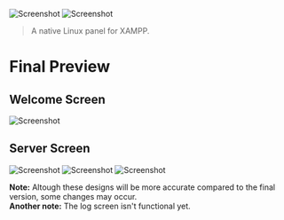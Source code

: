 ![Screenshot](https://github.com/JeysonFlores/setaPanel/blob/main/rep-resources/seta_banner.png) ![Screenshot](https://github.com/JeysonFlores/setaPanel/blob/main/rep-resources/seta_logo.png)

> A native Linux panel for XAMPP.

# Final Preview
<h2> Welcome Screen </h2>

![Screenshot](https://github.com/JeysonFlores/setaPanel/blob/main/rep-resources/Final_Welcome.png)

<h2> Server Screen </h2>

![Screenshot](https://github.com/JeysonFlores/setaPanel/blob/main/rep-resources/Final_Servers_1.png)
![Screenshot](https://github.com/JeysonFlores/setaPanel/blob/main/rep-resources/Final_Servers_2.png)
![Screenshot](https://github.com/JeysonFlores/setaPanel/blob/main/rep-resources/Final_Servers_3.png)

**Note:** Altough these designs will be more accurate compared to the final version, some changes may occur. <br>
**Another note:** The log screen isn't functional yet.
